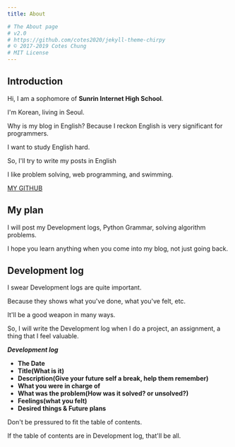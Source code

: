 ```yaml
---
title: About

# The About page
# v2.0
# https://github.com/cotes2020/jekyll-theme-chirpy
# © 2017-2019 Cotes Chung
# MIT License
---
```


## Introduction

Hi, I am a sophomore of **Sunrin Internet High School**.

I'm Korean, living in Seoul.

Why is my blog in English? Because I reckon English is very significant for programmers. 

I want to study English hard.

So, I'll try to write my posts in English

I like problem solving, web programming, and swimming.

[MY GITHUB](https://github.com/rlapo213)


## My plan

I will post my Development logs, Python Grammar, solving algorithm problems.

I hope you learn anything when you come into my blog, not just going back.


## Development log

I swear Development logs are quite important. 

Because they shows what you've done, what you've felt, etc.

It'll be a good weapon in many ways.

So, I will write the Development log when I do a project, an assignment, a thing that I feel valuable.


***Development log***
 - **The Date**
 - **Title(What is it)**
 - **Description(Give your future self a break, help them remember)**
 - **What you were in charge of**
 - **What was the problem(How was it solved? or unsolved?)**
 - **Feelings(what you felt)**
 - **Desired things & Future plans**


Don't be pressured to fit the table of contents.

If the table of contents are in Development log, that'll be all.
